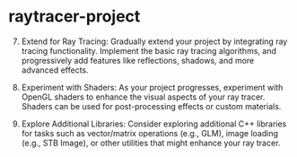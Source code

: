 # raytracer-project

7. Extend for Ray Tracing:
Gradually extend your project by integrating ray tracing functionality. Implement the basic ray tracing algorithms, and progressively add features like reflections, shadows, and more advanced effects.

8. Experiment with Shaders:
As your project progresses, experiment with OpenGL shaders to enhance the visual aspects of your ray tracer. Shaders can be used for post-processing effects or custom materials.

9. Explore Additional Libraries:
Consider exploring additional C++ libraries for tasks such as vector/matrix operations (e.g., GLM), image loading (e.g., STB Image), or other utilities that might enhance your ray tracer.